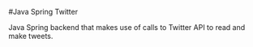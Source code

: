 #Java Spring Twitter

Java Spring backend that makes use of calls to Twitter API to read and make tweets. 